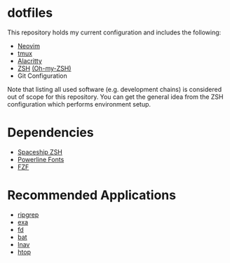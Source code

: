 dotfiles
========

This repository holds my current configuration and includes the following:

- [Neovim](https://neovim.io/)
- [tmux](https://github.com/tmux/tmux)
- [Alacritty](https://github.com/jwilm/alacritty)
- [ZSH](https://www.zsh.org/) [(Oh-my-ZSH)](https://github.com/robbyrussell/oh-my-zsh)
- Git Configuration

Note that listing all used software (e.g. development chains) is considered
out of scope for this repository. You can get the general idea from the ZSH
configuration which performs environment setup.

# Dependencies

- [Spaceship ZSH](https://github.com/denysdovhan/spaceship-prompt)
- [Powerline Fonts](https://github.com/powerline/fonts)
- [FZF](https://github.com/junegunn/fzf)

# Recommended Applications

- [ripgrep](https://github.com/BurntSushi/ripgrep)
- [exa](https://the.exa.website/)
- [fd](https://github.com/sharkdp/fd)
- [bat](https://github.com/sharkdp/bat)
- [lnav](http://lnav.org/) 
- [htop](https://hisham.hm/htop/)
